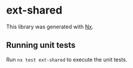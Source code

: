 # ext-shared

This library was generated with [Nx](https://nx.dev).

## Running unit tests

Run `nx test ext-shared` to execute the unit tests.
